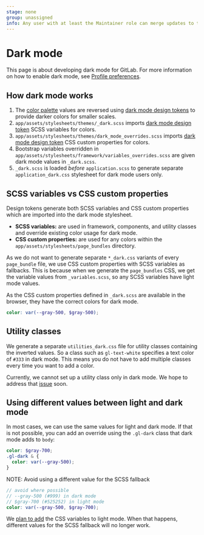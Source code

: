 ```yaml
---
stage: none
group: unassigned
info: Any user with at least the Maintainer role can merge updates to this content. For details, see https://docs.gitlab.com/ee/development/development_processes.html#development-guidelines-review.
---
```


# Dark mode

This page is about developing dark mode for GitLab. For more information on how to enable dark mode, see [Profile preferences](../../user/profile/preferences.md#dark-mode).

## How dark mode works

1. The [color palette](https://design.gitlab.com/product-foundations/color) values are reversed using [dark mode design tokens](design_tokens.md#modes) to provide darker colors for smaller scales.
1. `app/assets/stylesheets/themes/_dark.scss` imports [dark mode design token](design_tokens.md#dark-mode) SCSS variables for colors.
1. `app/assets/stylesheets/themes/dark_mode_overrides.scss` imports [dark mode design token](design_tokens.md#dark-mode) CSS custom properties for colors.
1. Bootstrap variables overridden in `app/assets/stylesheets/framework/variables_overrides.scss` are given dark mode values in `_dark.scss`.
1. `_dark.scss` is loaded _before_ `application.scss` to generate separate `application_dark.css` stylesheet for dark mode users only.

## SCSS variables vs CSS custom properties

Design tokens generate both SCSS variables and CSS custom properties which are imported into the dark mode stylesheet.

- **SCSS variables:** are used in framework, components, and utility classes and override existing color usage for dark mode.
- **CSS custom properties:** are used for any colors within the `app/assets/stylesheets/page_bundles` directory.

As we do not want to generate separate `*_dark.css` variants of every `page_bundle` file,
we use CSS custom properties with SCSS variables as fallbacks. This is because when we generate the `page_bundles`
CSS, we get the variable values from `_variables.scss`, so any SCSS variables have light mode values.

As the CSS custom properties defined in `_dark.scss` are available in the browser, they have the correct colors for dark mode.

```scss
color: var(--gray-500, $gray-500);
```

## Utility classes

We generate a separate `utilities_dark.css` file for utility classes containing the inverted values. So a class
such as `gl-text-white` specifies a text color of `#333` in dark mode. This means you do not have to
add multiple classes every time you want to add a color.

Currently, we cannot set up a utility class only in dark mode. We hope to address that
[issue](https://gitlab.com/gitlab-org/gitlab-ui/-/issues/1141) soon.

## Using different values between light and dark mode

In most cases, we can use the same values for light and dark mode. If that is not possible, you
can add an override using the `.gl-dark` class that dark mode adds to `body`:

```scss
color: $gray-700;
.gl-dark & {
  color: var(--gray-500);
}
```

NOTE:
Avoid using a different value for the SCSS fallback

```scss
// avoid where possible
// --gray-500 (#999) in dark mode
// $gray-700 (#525252) in light mode
color: var(--gray-500, $gray-700);
```

We [plan to add](https://gitlab.com/groups/gitlab-org/-/epics/7400) the CSS variables to light mode. When that happens, different values for the SCSS fallback will no longer work.
